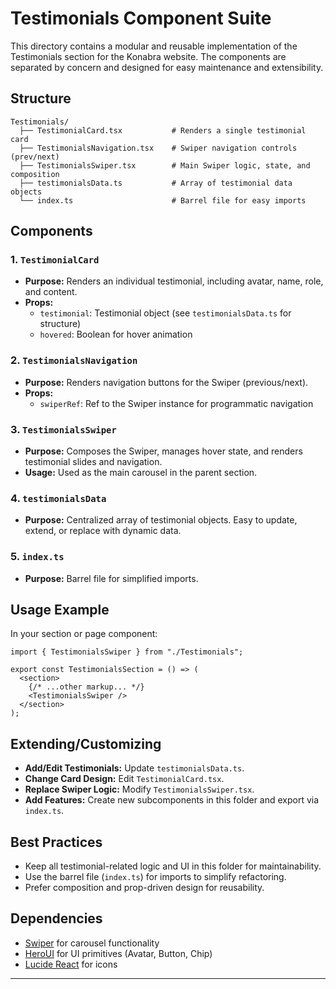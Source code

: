 # Testimonials Component Suite

This directory contains a modular and reusable implementation of the Testimonials section for the Konabra website. The components are separated by concern and designed for easy maintenance and extensibility.

## Structure

```
Testimonials/
  ├── TestimonialCard.tsx           # Renders a single testimonial card
  ├── TestimonialsNavigation.tsx    # Swiper navigation controls (prev/next)
  ├── TestimonialsSwiper.tsx        # Main Swiper logic, state, and composition
  ├── testimonialsData.ts           # Array of testimonial data objects
  └── index.ts                      # Barrel file for easy imports
```

## Components

### 1. `TestimonialCard`
- **Purpose:** Renders an individual testimonial, including avatar, name, role, and content.
- **Props:**
  - `testimonial`: Testimonial object (see `testimonialsData.ts` for structure)
  - `hovered`: Boolean for hover animation

### 2. `TestimonialsNavigation`
- **Purpose:** Renders navigation buttons for the Swiper (previous/next).
- **Props:**
  - `swiperRef`: Ref to the Swiper instance for programmatic navigation

### 3. `TestimonialsSwiper`
- **Purpose:** Composes the Swiper, manages hover state, and renders testimonial slides and navigation.
- **Usage:** Used as the main carousel in the parent section.

### 4. `testimonialsData`
- **Purpose:** Centralized array of testimonial objects. Easy to update, extend, or replace with dynamic data.

### 5. `index.ts`
- **Purpose:** Barrel file for simplified imports.

## Usage Example

In your section or page component:

```tsx
import { TestimonialsSwiper } from "./Testimonials";

export const TestimonialsSection = () => (
  <section>
    {/* ...other markup... */}
    <TestimonialsSwiper />
  </section>
);
```

## Extending/Customizing
- **Add/Edit Testimonials:** Update `testimonialsData.ts`.
- **Change Card Design:** Edit `TestimonialCard.tsx`.
- **Replace Swiper Logic:** Modify `TestimonialsSwiper.tsx`.
- **Add Features:** Create new subcomponents in this folder and export via `index.ts`.

## Best Practices
- Keep all testimonial-related logic and UI in this folder for maintainability.
- Use the barrel file (`index.ts`) for imports to simplify refactoring.
- Prefer composition and prop-driven design for reusability.

## Dependencies
- [Swiper](https://swiperjs.com/react) for carousel functionality
- [HeroUI](https://heroui.chat/) for UI primitives (Avatar, Button, Chip)
- [Lucide React](https://lucide.dev/) for icons

---
